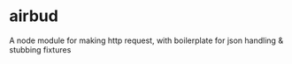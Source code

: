 airbud
======

A node module for making http request, with boilerplate for json handling &amp; stubbing fixtures
